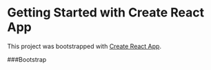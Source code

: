 # Getting Started with Create React App

This project was bootstrapped with [Create React App](https://github.com/facebook/create-react-app).

###Bootstrap

